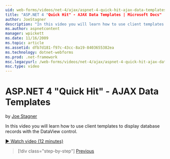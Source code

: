 ```yaml
---
uid: web-forms/videos/net-4/ajax/aspnet-4-quick-hit-ajax-data-templates
title: "ASP.NET 4 "Quick Hit" - AJAX Data Templates | Microsoft Docs"
author: JoeStagner
description: "In this video you will learn how to use client templates to display database records with the DataView control."
ms.author: aspnetcontent
manager: wpickett
ms.date: 11/16/2009
ms.topic: article
ms.assetid: dfb7d181-f97c-43cc-8a19-8403655382ea
ms.technology: dotnet-webforms
ms.prod: .net-framework
msc.legacyurl: /web-forms/videos/net-4/ajax/aspnet-4-quick-hit-ajax-data-templates
msc.type: video
---
```

ASP.NET 4 "Quick Hit" - AJAX Data Templates
====================
by [Joe Stagner](https://github.com/JoeStagner)

In this video you will learn how to use client templates to display database records with the DataView control. 

[&#9654; Watch video (12 minutes)](https://channel9.msdn.com/Blogs/ASP-NET-Site-Videos/aspnet-4-quick-hit-ajax-data-templates)

>[!div class="step-by-step"]
[Previous](aspnet-4-quick-hit-jquery-syntax-for-microsoft-ajax.md)